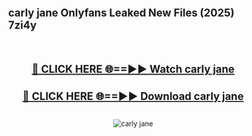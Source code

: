<h2>carly jane Onlyfans Leaked New Files (2025) 7zi4y</h2>
<br>
<div align="center">
<h2><a href="https://mediafiles.top/carly_jane&ref=git" rel="nofollow">🔴 CLICK HERE 🌐==►► Watch carly jane</a></h2>
<h2><a href="https://mediafiles.top/carly_jane&ref=git" rel="nofollow">🔴 CLICK HERE 🌐==►► Download carly jane</a></h2>
<br>
<a href="https://mediafiles.top/carly_jane&ref=git" rel="nofollow" data-target="animated-image.originalLink"><img src="https://i.ibb.co.com/xMMVF88/686577567.gif" alt="carly jane" style="max-width: 100%; display: inline-block;" data-target="animated-image.originalImage"></a>
</div>
<br>
<br>